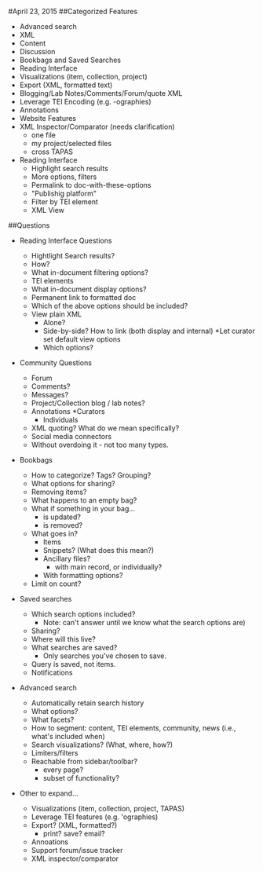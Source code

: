 #April 23, 2015 
##Categorized Features
  * Advanced search
   * XML
   * Content
   * Discussion
* Bookbags and Saved Searches
* Reading Interface
* Visualizations (item, collection, project)
* Export (XML, formatted text)
* Blogging/Lab Notes/Comments/Forum/quote XML
* Leverage TEI Encoding (e.g. -ographies)
* Annotations
* Website Features
* XML Inspector/Comparator (needs clarification)
   * one file
   * my project/selected files
   * cross TAPAS
* Reading Interface
   * Highlight search results
   * More options, filters
   * Permalink to doc-with-these-options
   * "Publishig platform"
   * Filter by TEI element
   * XML View

##Questions
* Reading Interface Questions
   * Hightlight Search results?
    * How?
   * What in-document filtering options?
    * TEI elements
   * What in-document display options?
   * Permanent link to formatted doc
    * Which of the above options should be included?
   * View plain XML
     * Alone?
     * Side-by-side? How to link (both display and internal)
   *Let curator set default view options
     * Which options?

* Community Questions
   * Forum
   * Comments?
   * Messages?
   * Project/Collection blog / lab notes?
   * Annotations
     *Curators
     * Individuals
   * XML quoting? What do we mean specifically?
   * Social media connectors
   * Without overdoing it - not too many types.

* Bookbags
   * How to categorize? Tags? Grouping?
   * What options for sharing?
   * Removing items?
   * What happens to an empty bag?
   * What if something in your bag...
     * is updated?
     * is removed?
   * What goes in?
     * Items
     * Snippets? (What does this mean?)
     * Ancillary files?
       * with main record, or individually?
     * With formatting options?
   * Limit on count?

* Saved searches
   * Which search options included?
     * Note: can't answer until we know what the search options are)
   * Sharing?
   * Where will this live?
   * What searches are saved? 
     * Only searches you've chosen to save.
   * Query is saved, not items.
   * Notifications

* Advanced search
   * Automatically retain search history
   * What options?
   * What facets?
   * How to segment: content, TEI elements, community, news (i.e., what's included when)
   * Search visualizations? (What, where, how?)
   * Limiters/filters
   * Reachable from sidebar/toolbar?
     * every page?
     * subset of functionality?
* Other to expand...
   * Visualizations (item, collection, project, TAPAS)
   * Leverage TEI features (e.g. 'ographies)
   * Export? (XML, formatted?)
     * print? save? email?
   * Annoations
   * Support forum/issue tracker
   * XML inspector/comparator
